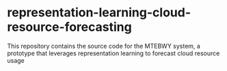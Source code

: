 # representation-learning-cloud-resource-forecasting
This repository contains the source code for the MTEBWY system, a prototype that leverages representation learning to forecast cloud resource usage 
